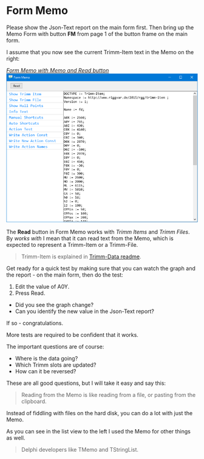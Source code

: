 # Form Memo

Please show the Json-Text report on the main form first.
Then bring up the Memo Form with button **FM** from page 1 of the button frame on the main form.

I assume that you now see the current Trimm-Item text in the Memo on the right:

<a href="images/Form-Memo-01.png">*Form Memo with Memo and Read button*<br>
![screenshot of FormMemo](images/Form-Memo-01.png)</a>

The **Read** button in Form Memo works with *Trimm Items* and *Trimm Files*.
By *works with* I mean that it can read text from the Memo,
which is expected to represent a Trimm-Item or a Trimm-File.

> Trimm-Item is explained in [Trimm-Data readme](Trimm-Data.md).

Get ready for a quick test by making sure
that you can watch the graph and the report - on the main form, 
then do the test:

1. Edit the value of A0Y.
1. Press Read.

- Did you see the graph change?
- Can you identify the new value in the Json-Text report?

If so - congratulations.

More tests are required to be confident that it works.

The important questions are of course:
- Where is the data going?
- Which Trimm slots are updated?
- How can it be reversed?

These are all good questions, but I will take it easy and say this:

> Reading from the Memo is like reading from a file, or pasting from the clipboard.

Instead of fiddling with files on the hard disk, you can do a lot with just the Memo.

As you can see in the list view to the left I used the Memo for other things as well.

> Delphi developers like TMemo and TStringList.